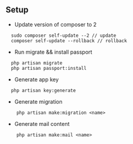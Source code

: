 ## Setup
- Update version of composer to 2

```
  sudo composer self-update --2 // update
  composer self-update --rollback // rollback
```

- Run migrate && install passport

```
  php artisan migrate
  php artisan passport:install
```

- Generate app key

```
  php artisan key:generate
```

- Generate migration

```
    php artisan make:migration <name>
```

- Generate mail content

```
    php artisan make:mail <name>
```
